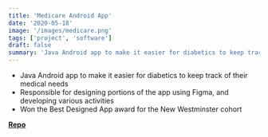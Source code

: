 ```yaml
---
title: 'Medicare Android App'
date: '2020-05-18'
image: '/images/medicare.png'
tags: ['project', 'software']
draft: false
summary: 'Java Android app to make it easier for diabetics to keep track of their medical needs. '
---
```


- Java Android app to make it easier for diabetics to keep track of their medical needs
- Responsible for designing portions of the app using Figma, and developing various activities
- Won the Best Designed App award for the New Westminster cohort

[**Repo**](https://github.com/WorldofKerry/Medicare)
